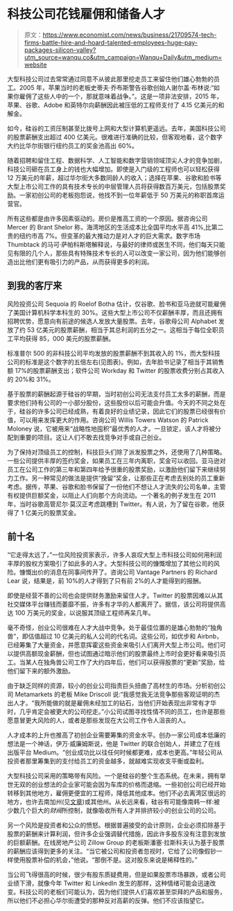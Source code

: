 # 科技公司花钱雇佣和储备人才

> 原文：<https://www.economist.com/news/business/21709574-tech-firms-battle-hire-and-hoard-talented-employees-huge-pay-packages-silicon-valley?utm_source=wanqu.co&utm_campaign=Wanqu+Daily&utm_medium=website>

大型科技公司过去常常通过同意不从彼此那里挖走员工来留住他们雄心勃勃的员工。2005 年，苹果当时的老板史蒂夫·乔布斯警告谷歌创始人谢尔盖·布林说:“如果你雇佣了这些人中的一个，那就意味着战争。”。这是一项非法安排，2015 年，苹果、谷歌、Adobe 和英特尔向薪酬因此被压低的工程师支付了 4.15 亿美元的和解金。

如今，硅谷的工资压制甚至比拨号上网和大型计算机更遥远。去年，美国科技公司的股票薪酬支出超过 400 亿美元。很难进行准确的比较，但客观地看，这个数字大约比华尔街银行纽约员工的奖金池高出 60%。

随着招聘和留住工程、数据科学、人工智能和数字营销领域顶尖人才的竞争加剧，科技公司砸在员工身上的钱也大幅增加。即使是入门级的工程师也可以轻松获得 12 万美元的年薪，超过华尔街大多数同龄人的收入；选择在苹果、谷歌和脸书等大型上市公司工作的具有技术专长的中层管理人员将获得数百万美元，包括股票奖励。一家初创公司的老板抱怨说，他找不到一位年薪低于 50 万美元的称职首席运营官。

所有这些都是由许多因素驱动的。房价是推高工资的一个原因。据咨询公司 Mercer 的 Brant Shelor 称，海湾地区的生活成本比全国平均水平高 41%,比第二贵的纽约市高 7%。但变革的最大推动力是对人才的巨大需求。数字市场 Thumbtack 的马可·萨帕科斯塔解释说，与最好的律师或医生不同，他们每天只能见有限的几个人，那些具有特殊技术专长的人可以改变一家公司，因为他们能够创造出比他们更有吸引力的产品，从而获得更多的利润。

## 到我的客厅来

风险投资公司 Sequoia 的 Roelof Botha 估计，仅谷歌、脸书和亚马逊就可能雇佣了美国计算机科学本科生的 30%。这些大型上市公司不仅薪酬丰厚，而且还拥有招聘优势，愿意向有前途的候选人发放大量股票。去年，谷歌母公司 Alphabet 发放了约 53 亿美元的股票薪酬，相当于其总利润的五分之一。这相当于每位全职员工平均获得 85，000 美元的股票薪酬。



标准普尔 500 的非科技公司平均发放的股票薪酬不到其收入的 1%，而大型科技公司的标准是这个数字的五倍左右(见图表)。例如，去年脸书记录了相当于其销售额 17%的股票薪酬支出；软件公司 Workday 和 Twitter 的股票收费分别占其收入的 20%和 31%。

基于股票的薪酬起源于硅谷的早期，当时初创公司无法支付员工太多的薪酬，而是要求他们持有公司的一小部分股份，这些股份以后可能会升值。今天的不同之处在于，硅谷的许多公司已经成熟，有着良好的业绩记录，因此它们的股票已经很有价值，可以用来发挥更大的作用。咨询公司 Willis Towers Watson 的 Patrick Moloney 说，它被用来“战略性地囤积”最优秀的人才。一旦锁定，该人才将被分配到重要的项目。这让人们不敢去找竞争对手或自己创业。

为了保持对顶级员工的控制，科技巨头们除了派发股票之外，还使用了几种策略。一些公司提供丰厚的签约奖金，如果员工在三年内离职，奖金可以收回。亚马逊对员工在公司工作的第三年和第四年给予很重的股票奖励，以激励他们留下来继续努力工作。另一种常见的做法是提供“挽留”奖金，让那些正在考虑去别处的员工重新考虑。据传，苹果、谷歌和脸书保留了一份他们不想让人才流失的公司名单，主管有权提供巨额奖金，以阻止人们向那个方向流动。一个著名的例子发生在 2011 年，当时谷歌高管尼尔·莫汉正考虑跳槽到 Twitter。有人说，为了留在谷歌，他获得了 1 亿美元的股票奖金。



## 前十名

“它走得太远了，”一位风险投资家表示，许多人哀叹大型上市科技公司如何用利润丰厚的股权方案吸引了如此多的人才。大型科技公司的慷慨增加了其他公司的风险。慷慨出价的消息在同事间传开了。咨询公司 Vantage Partners 的 Richard Lear 说，结果是，前 10%的人才得到了只有前 2%的人才能得到的报酬。

即使是经营不善的公司也会提供财务激励来留住人才。Twitter 的股票因难以从其社交媒体平台赚钱而萎靡不振，许多有才华的人都离开了。据信，该公司将提供高达 100 万美元的奖金，以说服其顶级工程师再呆几年。

毫不奇怪，创业公司很难在人才大战中竞争。处于最佳位置的是雄心勃勃的“独角兽”，即估值超过 10 亿美元的私人公司的代名词。这些公司，如优步和 Airbnb，已经筹集了大量资金，并愿意挥霍这些资金来吸引人们离开大型上市公司。他们可以提供高额现金薪酬，但也试图通过暗示他们的股票最终上市时会更好看来吸引员工。当某人在独角兽公司工作了大约四年后，他们可以获得股票的“更新”奖励，给他们留下来的额外激励。

由于缺乏同样的资源，较小的创业公司指责巨头扭曲了高材生的市场。分析初创公司 Metamarkets 的老板 Mike Driscoll 说:“我感觉我无法竞争那些客观证明的杰出人才。“我所能做的就是雇佣未经加工的钻石，当他们开始表现出非常有才华时，几乎肯定会被更大的公司挖走。”小公司试图寻找性情不同的员工，也许是那些愿意冒更大风险的人，或者是那些发现在大公司工作令人沮丧的人。

人才成本的上升也推高了初创企业需要筹集的资金水平。创办一家公司成本低廉的想法是一个神话，伊万·威廉姆斯说，他是 Twitter 的联合创始人，并建立了在线出版平台 Medium。“创业成功比以往任何时候都更难，成本也更高。”年轻公司从投资者那里筹集到的支付给员工的资金越多，就越难实现收支平衡或盈利。

大型科技公司采用的策略带有风险。一个是硅谷的整个生态系统。在未来，拥有举世无双的创业想法的企业家可能会因为车库的价格而退缩。一些初创公司已经开始转移到其他地方，雇佣更便宜的工程师，降低其他成本。他们不必去离湾区很远的地方，也许去南加州(见[文章](/business/2016/11/05/los-angeles-booms-as-a-startup-hub))或其他州。从长远来看，硅谷有可能像南韩一样:被少数几个巨大的*财阀*所控制，就像吸收所有人才并排挤较小的创业公司的公司。

另一个风险是投资者和公众的愤怒。根据普遍接受的会计原则，企业必须扣除基于股票的薪酬来计算利润，但许多企业强调替代措施，因此许多股东没有注意到发放的巨额薪酬。在线房地产公司 Zillow Group 的老板斯潘塞·拉斯科夫认为基于股票的薪酬应该得到更多的关注。“当它被公司和投资者忽视时，它给了公司像假钞一样使用股票补偿的机会，”他说。“那倒不是。这对股东来说是稀释性的。”

当公司飞得很高的时候，很少有股东质疑费用，但是如果股票市场暴跌，或者公司业绩下滑，就像今年 Twitter 和 LinkedIn 发生的那样，这种情绪可能会迅速改变。科技公司的老板们可能认为，因为他们提供人们喜欢甚至崇拜的产品和服务，所以他们不必担心华尔街遭受的那种反对高薪的反弹。他们不应该指望它。